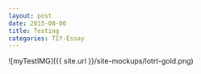```yaml
---
layout: post
date: 2015-08-06
title: Testing
categories: TIY-Essay
---
```



![myTestIMG]({{ site.url }}/site-mockups/lotrt-gold.png)
